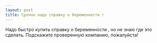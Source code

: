 ```yaml
---
layout: post 
title: Срочно надо справку о беременности ! 
--- 
```

Надо быстро купить справку о беременности , но не знаю где это сделать. Подскажите проверенную компанию, пожалуйста!